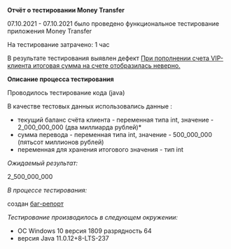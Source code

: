 **Отчёт о тестировании Money Transfer**

  07.10.2021 - 07.10.2021 было проведено функциональное тестирование приложения Money Transfer
  
На тестирование затрачено: 1 час

В результате тестирования выявлен дефект [При пополнении счета VIP-клиента итоговая сумма на счете отобразилась неверно.](https://github.com/NadyK/hw-javaqa-1/issues)

**Описание процесса тестирования**

Проводилось тестирование кода (java)

В качестве тестовых данных использовались данные :

* текущий баланс счёта клиента - переменная типа int, значение - 2_000_000_000 (два миллиарда рублей)*
* сумма перевода - переменная типа int, значение - 500_000_000 (пятьсот миллионов рублей)
* переменная для хранения итогового значения - тип int

*Ожидаемый результат:*

2_500_000_000

*В процессе тестирования:*

создан [баг-репорт](https://github.com/NadyK/hw-javaqa-1/issues)

*Тестирование производилось в следующем окружении:*

* ОС Windows 10 версия 1809 разрядность 64
* версия Java 11.0.12+8-LTS-237
